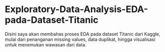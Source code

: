 # Exploratory-Data-Analysis-EDA-pada-Dataset-Titanic
Disini saya akan membahas proses EDA pada dataset Titanic dari Kaggle, mulai dari penanganan missing values, data duplikat, hingga visualisasi untuk menemukan wawasan dari data.
